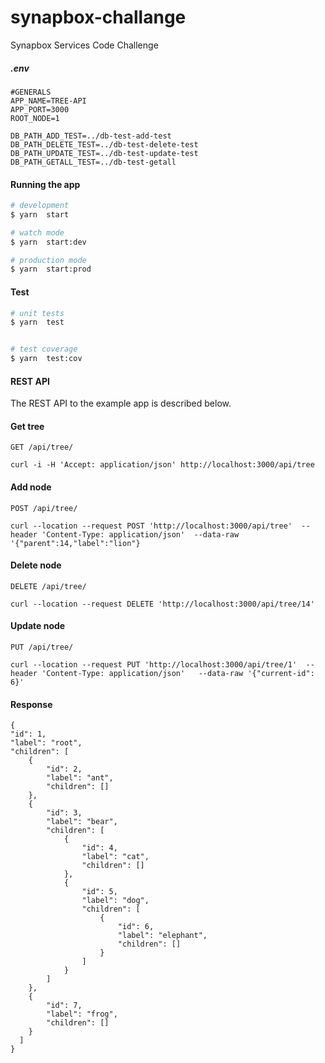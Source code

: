 # synapbox-challange

Synapbox Services Code Challenge

##### .env

```
#GENERALS
APP_NAME=TREE-API
APP_PORT=3000
ROOT_NODE=1

DB_PATH_ADD_TEST=../db-test-add-test
DB_PATH_DELETE_TEST=../db-test-delete-test
DB_PATH_UPDATE_TEST=../db-test-update-test
DB_PATH_GETALL_TEST=../db-test-getall
```

#### Running the app

```bash
# development
$ yarn  start

# watch mode
$ yarn  start:dev

# production mode
$ yarn  start:prod
```

#### Test

```bash
# unit tests
$ yarn  test


# test coverage
$ yarn  test:cov
```

#### REST API

The REST API to the example app is described below.

#### Get tree

`GET /api/tree/`

    curl -i -H 'Accept: application/json' http://localhost:3000/api/tree

#### Add node

`POST /api/tree/`

    curl --location --request POST 'http://localhost:3000/api/tree'  --header 'Content-Type: application/json'  --data-raw '{"parent":14,"label":"lion"}

#### Delete node

`DELETE /api/tree/`

    curl --location --request DELETE 'http://localhost:3000/api/tree/14'

#### Update node

`PUT /api/tree/`

    curl --location --request PUT 'http://localhost:3000/api/tree/1'  --header 'Content-Type: application/json'   --data-raw '{"current-id": 6}'

#### Response

    {
    "id": 1,
    "label": "root",
    "children": [
        {
            "id": 2,
            "label": "ant",
            "children": []
        },
        {
            "id": 3,
            "label": "bear",
            "children": [
                {
                    "id": 4,
                    "label": "cat",
                    "children": []
                },
                {
                    "id": 5,
                    "label": "dog",
                    "children": [
                        {
                            "id": 6,
                            "label": "elephant",
                            "children": []
                        }
                    ]
                }
            ]
        },
        {
            "id": 7,
            "label": "frog",
            "children": []
        }
      ]
    }


